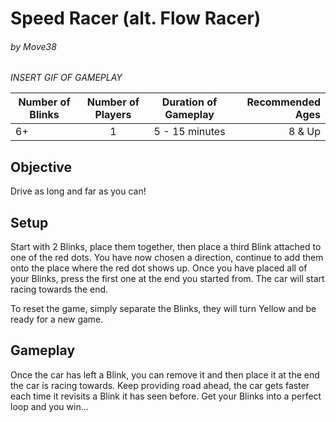 # Speed Racer (alt. Flow Racer)
###### by Move38

_INSERT GIF OF GAMEPLAY_
  
| Number of Blinks | Number of Players | Duration of Gameplay | Recommended Ages |
|------------------|:-----------------:|:--------------------:|-----------------:|
| 6+               | 1                 |  5 - 15 minutes      | 8 & Up           |

## Objective
Drive as long and far as you can! 

## Setup
Start with 2 Blinks, place them together, then place a third Blink attached to one of the red dots. You have now chosen a direction, continue to add them onto the place where the red dot shows up. Once you have placed all of your Blinks, press the first one at the end you started from. The car will start racing towards the end.

To reset the game, simply separate the Blinks, they will turn Yellow and be ready for a new game.

## Gameplay
Once the car has left a Blink, you can remove it and then place it at the end the car is racing towards. Keep providing road ahead, the car gets faster each time it revisits a Blink it has seen before. Get your Blinks into a perfect loop and you win...
